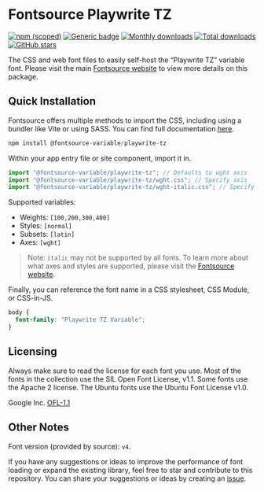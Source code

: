 # Fontsource Playwrite TZ

[![npm (scoped)](https://img.shields.io/npm/v/@fontsource-variable/playwrite-tz?color=brightgreen)](https://www.npmjs.com/package/@fontsource-variable/playwrite-tz) [![Generic badge](https://img.shields.io/badge/fontsource-passing-brightgreen)](https://github.com/fontsource/fontsource) [![Monthly downloads](https://badgen.net/npm/dm/@fontsource-variable/playwrite-tz)](https://github.com/fontsource/fontsource) [![Total downloads](https://badgen.net/npm/dt/@fontsource-variable/playwrite-tz)](https://github.com/fontsource/fontsource) [![GitHub stars](https://img.shields.io/github/stars/fontsource/fontsource.svg?style=social&label=Star)](https://github.com/fontsource/fontsource/stargazers)

The CSS and web font files to easily self-host the “Playwrite TZ” variable font. Please visit the main [Fontsource website](https://fontsource.org/fonts/playwrite-tz) to view more details on this package.

## Quick Installation

Fontsource offers multiple methods to import the CSS, including using a bundler like Vite or using SASS. You can find full documentation [here](https://fontsource.org/docs/getting-started/introduction).

```javascript
npm install @fontsource-variable/playwrite-tz
```

Within your app entry file or site component, import it in.

```javascript
import "@fontsource-variable/playwrite-tz"; // Defaults to wght axis
import "@fontsource-variable/playwrite-tz/wght.css"; // Specify axis
import "@fontsource-variable/playwrite-tz/wght-italic.css"; // Specify axis and style
```

Supported variables:
- Weights: `[100,200,300,400]`
- Styles: `[normal]`
- Subsets: `[latin]`
- Axes: `[wght]`

> Note: `italic` may not be supported by all fonts. To learn more about what axes and styles are supported, please visit the [Fontsource website](https://fontsource.org/fonts/playwrite-tz).

Finally, you can reference the font name in a CSS stylesheet, CSS Module, or CSS-in-JS.

```css
body {
  font-family: "Playwrite TZ Variable";
}
```

## Licensing
Always make sure to read the license for each font you use. Most of the fonts in the collection use the SIL Open Font License, v1.1. Some fonts use the Apache 2 license. The Ubuntu fonts use the Ubuntu Font License v1.0.

Google Inc.
[OFL-1.1](http://scripts.sil.org/OFL)

## Other Notes
Font version (provided by source): `v4`.

If you have any suggestions or ideas to improve the performance of font loading or expand the existing library, feel free to star and contribute to this repository. You can share your suggestions or ideas by creating an [issue](https://github.com/fontsource/fontsource/issues).